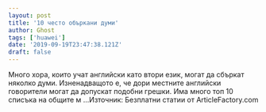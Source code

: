 ```yaml
---
layout: post
title: '10 често объркани думи'
author: Ghost
tags: ['huawei']
date: '2019-09-19T23:47:38.121Z'
draft: false
---
```


Много хора, които учат английски като втори език, могат да сбъркат няколко думи. Изненадващото е, че дори местните английски говорители могат да допускат подобни грешки. Има много топ 10 списъка на общите м ...Източник: Безплатни статии от ArticleFactory.com
